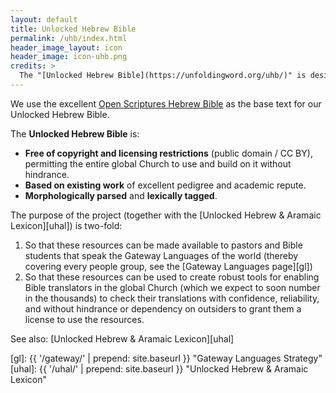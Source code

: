 ```yaml
---
layout: default
title: Unlocked Hebrew Bible
permalink: /uhb/index.html
header_image_layout: icon
header_image: icon-uhb.png
credits: >
  The "[Unlocked Hebrew Bible](https://unfoldingword.org/uhb/)" is designed by unfoldingWord and developed by the [Door43 World Missions Community](https://door43.org/). It is made available under a [Creative Commons Attribution 4.0 International](https://creativecommons.org/licenses/by/4.0/) license.
---
```


We use the excellent [Open Scriptures Hebrew Bible](https://github.com/openscriptures/morphhb) as the base text for our Unlocked Hebrew Bible.

The **Unlocked Hebrew Bible** is:

- **Free of copyright and licensing restrictions** (public domain / CC BY), permitting the entire global Church to use and build on it without hindrance.
- **Based on existing work** of excellent pedigree and academic repute.
- **Morphologically parsed** and **lexically tagged**.

The purpose of the project (together with the [Unlocked Hebrew & Aramaic Lexicon][uhal]) is two-fold:

1. So that these resources can be made available to pastors and Bible students that speak the Gateway Languages of the world (thereby covering every people group, see the [Gateway Languages page][gl])
1. So that these resources can be used to create robust tools for enabling Bible translators in the global Church (which we expect to soon number in the thousands) to check their translations with confidence, reliability, and without hindrance or dependency on outsiders to grant them a license to use the resources.

See also: [Unlocked Hebrew & Aramaic Lexicon][uhal]

[gl]: {{ '/gateway/' | prepend: site.baseurl }} "Gateway Languages Strategy"
[uhal]: {{ '/uhal/' | prepend: site.baseurl }} "Unlocked Hebrew & Aramaic Lexicon"
